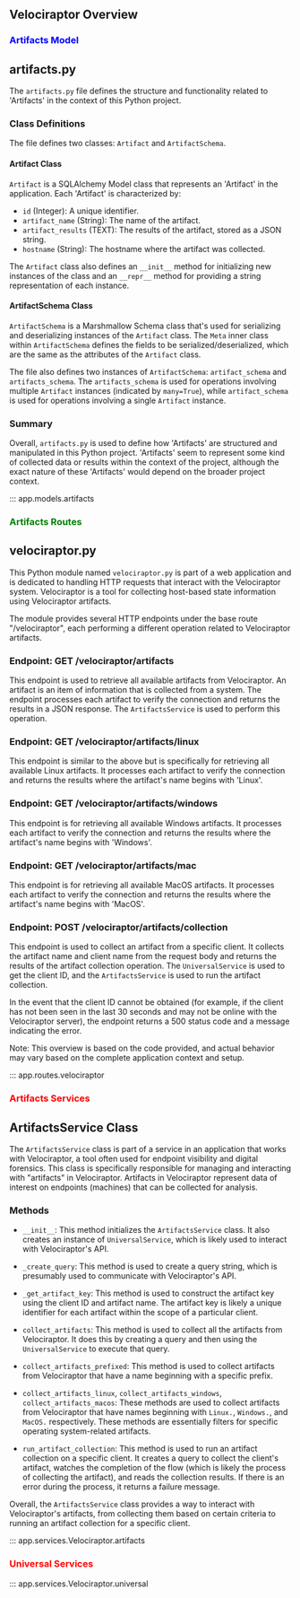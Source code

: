 ## Velociraptor Overview

### <span style="color:blue">Artifacts Model</span>

## artifacts.py

The `artifacts.py` file defines the structure and functionality related to 'Artifacts' in the context of this Python project.

### Class Definitions

The file defines two classes: `Artifact` and `ArtifactSchema`.

#### Artifact Class

`Artifact` is a SQLAlchemy Model class that represents an 'Artifact' in the application. Each 'Artifact' is characterized by:

-   `id` (Integer): A unique identifier.
-   `artifact_name` (String): The name of the artifact.
-   `artifact_results` (TEXT): The results of the artifact, stored as a JSON string.
-   `hostname` (String): The hostname where the artifact was collected.

The `Artifact` class also defines an `__init__` method for initializing new instances of the class and an `__repr__` method for providing a string representation of each instance.

#### ArtifactSchema Class

`ArtifactSchema` is a Marshmallow Schema class that's used for serializing and deserializing instances of the `Artifact` class. The `Meta` inner class within `ArtifactSchema` defines the fields to be serialized/deserialized, which are the same as the attributes of the `Artifact` class.

The file also defines two instances of `ArtifactSchema`: `artifact_schema` and `artifacts_schema`. The `artifacts_schema` is used for operations involving multiple `Artifact` instances (indicated by `many=True`), while `artifact_schema` is used for operations involving a single `Artifact` instance.

### Summary

Overall, `artifacts.py` is used to define how 'Artifacts' are structured and manipulated in this Python project. 'Artifacts' seem to represent some kind of collected data or results within the context of the project, although the exact nature of these 'Artifacts' would depend on the broader project context.

::: app.models.artifacts
<br>

### <span style="color:green">Artifacts Routes</span>

## velociraptor.py

This Python module named `velociraptor.py` is part of a web application and is dedicated to handling HTTP requests that interact with the Velociraptor system. Velociraptor is a tool for collecting host-based state information using Velociraptor artifacts.

The module provides several HTTP endpoints under the base route "/velociraptor", each performing a different operation related to Velociraptor artifacts.

### Endpoint: GET /velociraptor/artifacts

This endpoint is used to retrieve all available artifacts from Velociraptor. An artifact is an item of information that is collected from a system. The endpoint processes each artifact to verify the connection and returns the results in a JSON response. The `ArtifactsService` is used to perform this operation.

### Endpoint: GET /velociraptor/artifacts/linux

This endpoint is similar to the above but is specifically for retrieving all available Linux artifacts. It processes each artifact to verify the connection and returns the results where the artifact's name begins with 'Linux'.

### Endpoint: GET /velociraptor/artifacts/windows

This endpoint is for retrieving all available Windows artifacts. It processes each artifact to verify the connection and returns the results where the artifact's name begins with 'Windows'.

### Endpoint: GET /velociraptor/artifacts/mac

This endpoint is for retrieving all available MacOS artifacts. It processes each artifact to verify the connection and returns the results where the artifact's name begins with 'MacOS'.

### Endpoint: POST /velociraptor/artifacts/collection

This endpoint is used to collect an artifact from a specific client. It collects the artifact name and client name from the request body and returns the results of the artifact collection operation. The `UniversalService` is used to get the client ID, and the `ArtifactsService` is used to run the artifact collection.

In the event that the client ID cannot be obtained (for example, if the client has not been seen in the last 30 seconds and may not be online with the Velociraptor server), the endpoint returns a 500 status code and a message indicating the error.

Note: This overview is based on the code provided, and actual behavior may vary based on the complete application context and setup.

::: app.routes.velociraptor
<br>

### <span style="color:red">Artifacts Services</span>

## ArtifactsService Class

The `ArtifactsService` class is part of a service in an application that works with Velociraptor, a tool often used for endpoint visibility and digital forensics. This class is specifically responsible for managing and interacting with "artifacts" in Velociraptor. Artifacts in Velociraptor represent data of interest on endpoints (machines) that can be collected for analysis.

### Methods

-   `__init__`: This method initializes the `ArtifactsService` class. It also creates an instance of `UniversalService`, which is likely used to interact with Velociraptor's API.

-   `_create_query`: This method is used to create a query string, which is presumably used to communicate with Velociraptor's API.

-   `_get_artifact_key`: This method is used to construct the artifact key using the client ID and artifact name. The artifact key is likely a unique identifier for each artifact within the scope of a particular client.

-   `collect_artifacts`: This method is used to collect all the artifacts from Velociraptor. It does this by creating a query and then using the `UniversalService` to execute that query.

-   `collect_artifacts_prefixed`: This method is used to collect artifacts from Velociraptor that have a name beginning with a specific prefix.

-   `collect_artifacts_linux`, `collect_artifacts_windows`, `collect_artifacts_macos`: These methods are used to collect artifacts from Velociraptor that have names beginning with `Linux.`, `Windows.`, and `MacOS.` respectively. These methods are essentially filters for specific operating system-related artifacts.

-   `run_artifact_collection`: This method is used to run an artifact collection on a specific client. It creates a query to collect the client's artifact, watches the completion of the flow (which is likely the process of collecting the artifact), and reads the collection results. If there is an error during the process, it returns a failure message.

Overall, the `ArtifactsService` class provides a way to interact with Velociraptor's artifacts, from collecting them based on certain criteria to running an artifact collection for a specific client.

::: app.services.Velociraptor.artifacts

### <span style="color:red">Universal Services</span>

::: app.services.Velociraptor.universal
